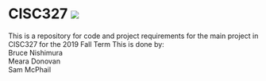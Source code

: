 # CISC327 ![](https://github.com/Nethermane/CISC327/workflows/Python%20application/badge.svg)
  
This is a repository for code and project requirements for the main project in CISC327 for the 2019 Fall Term
This is done by:  
Bruce Nishimura  
Meara Donovan  
Sam McPhail

